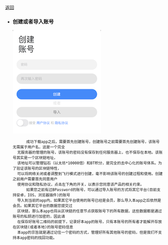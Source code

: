 [返回](./index)
- ### 创建或者导入账号
    ![Image](help/1_1.png)
    
            成功下载app之后，需要首先创建账号，创建账号之前需要首先创建账号，该账号无需属于用户名，这是一个完全
        无服务器的管理的账号，该账号的密码没有保存到任何服务器上，也不保存在本地。该账号其实是一个区块链地址，
        该地址可以管理钻石（以太坊*10000倍）和BT积分，是完全的去中心化的账号体系。为了验证该账号的区块链特性，
        可以将网络关闭或者调整到飞行模式进行创建，毫不影响该账号的创建过程和使用。创建之前用户需要首先同意用户
        使用协议和隐私协议，点击左下角的开关，以表示您同意该产品的相关约束。
            如果您之前有过BPassword的账号，可以通过导入账号的方式将其它平台(目前支持安卓，IOS，浏览器插件)的账号
        导入到当前的app内，如果其它平台使用的账号已经是会员，那么导入本app之后依然是会员。如果其它平台的数据您提交过
        区块链，那么本app也将从区块链的任意节点获取账号下的所有数据，这些数据都是通过账号的私钥进行加密的，因此请
        在保存好账号二维码的前提下，记录好本app的账号，只有本账号的所有者才能解开存放在区块链(或者本地)的账号密码信息
        本app的宗旨就是通过记住一个密码的方式，管理好所有其他账号的密码，但是我们不支持本app密码的找回功能。

